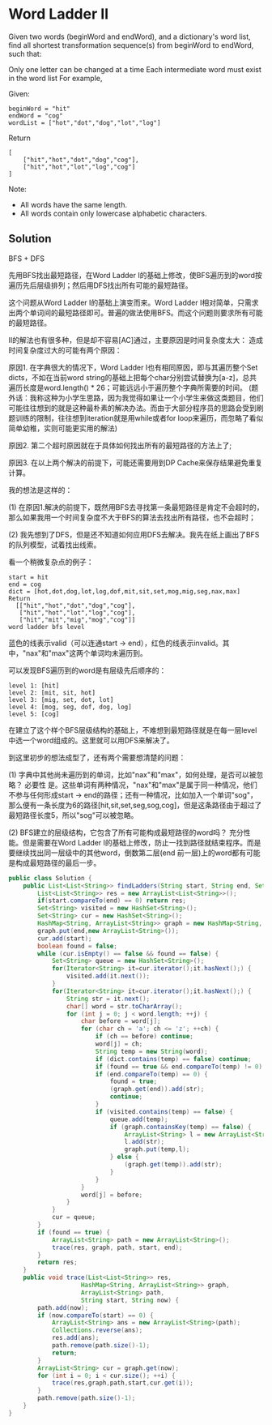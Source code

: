 # Word Ladder II

Given two words (beginWord and endWord), and a dictionary's word list, find all shortest transformation sequence(s) from beginWord to endWord, such that:

Only one letter can be changed at a time
Each intermediate word must exist in the word list
For example,

Given:

    beginWord = "hit"
    endWord = "cog"
    wordList = ["hot","dot","dog","lot","log"]

Return

    [
        ["hit","hot","dot","dog","cog"],
        ["hit","hot","lot","log","cog"]
    ]

Note:

+ All words have the same length.
+ All words contain only lowercase alphabetic characters.

## Solution

BFS + DFS

 先用BFS找出最短路径，在Word Ladder I的基础上修改，使BFS遍历到的word按遍历先后层级排列；然后用DFS找出所有可能的最短路径。
 
 这个问题从Word Ladder I的基础上演变而来。Word Ladder I相对简单，只需求出两个单词间的最短路径即可。普遍的做法使用BFS。而这个问题则要求所有可能的最短路径。

II的解法也有很多种，但是却不容易[AC]通过，主要原因是时间复杂度太大： 造成时间复杂度过大的可能有两个原因：

原因1. 在字典很大的情况下，Word Ladder I也有相同原因，即与其遍历整个Set<String> dicts，不如在当前word string的基础上把每个char分别尝试替换为[a-z]，总共遍历长度是word.length() * 26；可能远远小于遍历整个字典所需要的时间。 
(题外话：我称这种为小学生思路，因为我觉得如果让一个小学生来做这类题目，他们可能往往想到的就是这种最朴素的解决办法。而由于大部分程序员的思路会受到刷题训练的限制，往往想到iteration就是用while或者for loop来遍历，而忽略了看似简单幼稚，实则可能更实用的解法)

原因2. 第二个超时原因就在于具体如何找出所有的最短路径的方法上了;

原因3. 在以上两个解决的前提下，可能还需要用到DP Cache来保存结果避免重复计算。

我的想法是这样的：

(1) 在原因1.解决的前提下，既然用BFS去寻找第一条最短路径是肯定不会超时的，那么如果我用一个时间复杂度不大于BFS的算法去找出所有路径，也不会超时；

(2) 我先想到了DFS，但是还不知道如何应用DFS去解决。我先在纸上画出了BFS的队列模型，试着找出线索。

看一个稍微复杂点的例子：

    start = hit
    end = cog
    dict = [hot,dot,dog,lot,log,dof,mit,sit,set,mog,mig,seg,nax,max]
    Return
      [["hit","hot","dot","dog","cog"],
       ["hit","hot","lot","log","cog"],
       ["hit","mit","mig","mog","cog"]]
    word ladder bfs level

蓝色的线表示valid（可以连通start -> end），红色的线表示invalid。其中，"nax"和"max"这两个单词均未遍历到。

可以发现BFS遍历到的word是有层级先后顺序的：

    level 1: [hit] 
    level 2: [mit, sit, hot] 
    level 3: [mig, set, dot, lot] 
    level 4: [mog, seg, dof, dog, log] 
    level 5: [cog]

在建立了这个样个BFS层级结构的基础上，不难想到最短路径就是在每一层level中选一个word组成的。这里就可以用DFS来解决了。

到这里初步的想法成型了，还有两个需要想清楚的问题：

(1) 字典中其他尚未遍历到的单词，比如"nax"和"max"，如何处理，是否可以被忽略？ 必要性 
是。这些单词有两种情况，"nax"和"max"是属于同一种情况，他们不参与任何形成start -> end的路径；还有一种情况，比如加入一个单词"sog"，那么便有一条长度为6的路径[hit,sit,set,seg,sog,cog]，但是这条路径由于超过了最短路径长度5，所以"sog"可以被忽略。

(2) BFS建立的层级结构，它包含了所有可能构成最短路径的word吗？ 充分性 
能。但是需要在Word Ladder I的基础上修改，防止一找到路径就结束程序。而是要继续找出同一层级中的其他word，倒数第二层(end 前一层)上的word都有可能是构成最短路径的最后一步。

```java
public class Solution {
    public List<List<String>> findLadders(String start, String end, Set<String> dict) {
        List<List<String>> res = new ArrayList<List<String>>();
        if(start.compareTo(end) == 0) return res;
        Set<String> visited = new HashSet<String>();
        Set<String> cur = new HashSet<String>();
        HashMap<String, ArrayList<String>> graph = new HashMap<String, ArrayList<String>>();
        graph.put(end,new ArrayList<String>());
        cur.add(start);
        boolean found = false;
        while (cur.isEmpty() == false && found == false) {
            Set<String> queue = new HashSet<String>();
            for(Iterator<String> it=cur.iterator();it.hasNext();) {
                visited.add(it.next());
            }
            for(Iterator<String> it=cur.iterator();it.hasNext();) {
                String str = it.next();
                char[] word = str.toCharArray();
                for (int j = 0; j < word.length; ++j) {
                    char before = word[j];
                    for (char ch = 'a'; ch <= 'z'; ++ch) {
                        if (ch == before) continue;
                        word[j] = ch;
                        String temp = new String(word);
                        if (dict.contains(temp) == false) continue;
                        if (found == true && end.compareTo(temp) != 0) continue;
                        if (end.compareTo(temp) == 0) {
                            found = true;
                            (graph.get(end)).add(str);
                            continue;
                        }
                        if (visited.contains(temp) == false) {
                            queue.add(temp);
                            if (graph.containsKey(temp) == false) {
                                ArrayList<String> l = new ArrayList<String>();
                                l.add(str);
                                graph.put(temp,l);
                            } else {
                                (graph.get(temp)).add(str);
                            }
                        }
                    }
                    word[j] = before;
                }
            }
            cur = queue;
        }
        if (found == true) {
            ArrayList<String> path = new ArrayList<String>();
            trace(res, graph, path, start, end);
        }
        return res;
    }
    public void trace(List<List<String>> res, 
                    HashMap<String, ArrayList<String>> graph,
                    ArrayList<String> path,
                    String start, String now) {
        path.add(now);
        if (now.compareTo(start) == 0) {
            ArrayList<String> ans = new ArrayList<String>(path);
            Collections.reverse(ans);
            res.add(ans);
            path.remove(path.size()-1);
            return;
        }
        ArrayList<String> cur = graph.get(now);
        for (int i = 0; i < cur.size(); ++i) {
            trace(res,graph,path,start,cur.get(i));
        }
        path.remove(path.size()-1);
    }
}
```